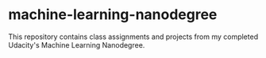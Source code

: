 # machine-learning-nanodegree
This repository contains class assignments and projects from my completed Udacity's Machine Learning Nanodegree.
